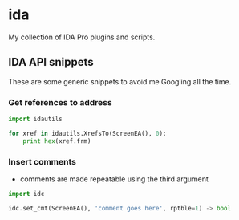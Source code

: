 # ida

My collection of IDA Pro plugins and scripts.

## IDA API snippets

These are some generic snippets to avoid me Googling all the time.

### Get references to address

```python
import idautils

for xref in idautils.XrefsTo(ScreenEA(), 0):
    print hex(xref.frm)
```

### Insert comments

* comments are made repeatable using the third argument

```python
import idc

idc.set_cmt(ScreenEA(), 'comment goes here', rptble=1) -> bool
```

